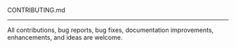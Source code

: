 CONTRIBUTING.md
*****

All contributions, bug reports, bug fixes, documentation improvements, enhancements, and ideas are welcome.

